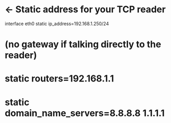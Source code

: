 # ← Static address for your TCP reader
interface eth0
static ip_address=192.168.1.250/24
# (no gateway if talking directly to the reader)
# static routers=192.168.1.1
# static domain_name_servers=8.8.8.8 1.1.1.1